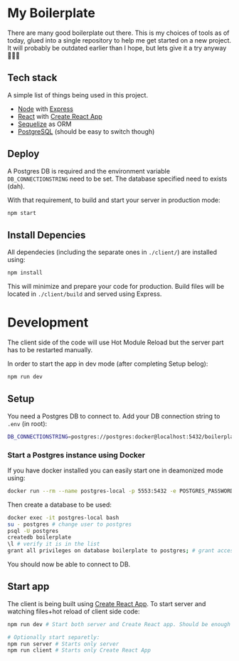 # My Boilerplate

There are many good boilerplate out there. This is my choices of tools as of today, glued into a single repository to help me get started on a new project. It will probably be outdated earlier than I hope, but lets give it a try anyway 🤷🏼‍♂️

## Tech stack

A simple list of things being used in this project.

* [Node](https://nodejs.org) with [Express](https://expressjs.com)
* [React](https://reactjs.org) with [Create React App](https://create-react-app.dev)
* [Sequelize](https://sequelize.org/) as ORM
* [PostgreSQL](https://www.postgresql.org/) (should be easy to switch though)

## Deploy

A Postgres DB is required and the environment variable `DB_CONNECTIONSTRING` need to be set. The database specified need to exists (dah).

With that requirement, to build and start your server in production mode:

```sh
npm start
```

## Install Depencies

All dependecies (including the separate ones in `./client/`) are installed using:

```sh
npm install
```

This will minimize and prepare your code for production. Build files will be located in `./client/build` and served using Express.

# Development

The client side of the code will use Hot Module Reload but the server part has to be restarted manually.

In order to start the app in dev mode (after completing Setup belog):

```sh
npm run dev
```

## Setup

You need a Postgres DB to connect to. Add your DB connection string to `.env` (in root):

```sh
DB_CONNECTIONSTRING=postgres://postgres:docker@localhost:5432/boilerplate
```

### Start a Postgres instance using Docker

If you have docker installed you can easily start one in deamonized mode using:

```sh
docker run --rm --name postgres-local -p 5553:5432 -e POSTGRES_PASSWORD=docker -v $HOME/.docker-data/postgres:/var/lib/postgresql/data -d postgres
```

Then create a database to be used:

```sh
docker exec -it postgres-local bash
su - postgres # change user to postgres
psql -U postgres
createdb boilerplate
\l # verify it is in the list
grant all privileges on database boilerplate to postgres; # grant access
```

You should now be able to connect to DB.

## Start app

The client is being built using [Create React App](https://create-react-app.dev). To start server and watching files+hot reload of client side code:

```sh
npm run dev # Start both server and Create React app. Should be enough in most cases.

# Optionally start separetly:
npm run server # Starts only server
npm run client # Starts only Create React App
```
